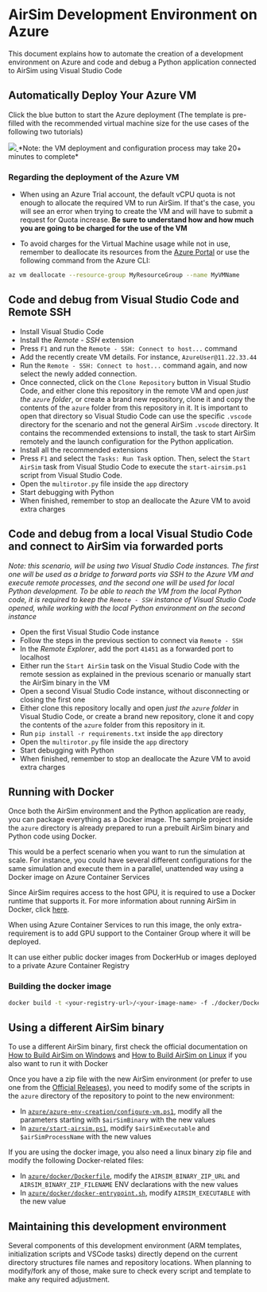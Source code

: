# AirSim Development Environment on Azure

This document explains how to automate the creation of a development environment on Azure and code and debug a Python application connected to AirSim using Visual Studio Code

## Automatically Deploy Your Azure VM
Click the blue button to start the Azure deployment (The template is pre-filled with the recommended virtual machine size for the use cases of the following two tutorials)


<a href="https://aka.ms/AA8umgt" target="_blank">
    <img src="https://azuredeploy.net/deploybutton.png"/>
</a>  
*Note: the VM deployment and configuration process may take 20+ minutes to complete*

### Regarding the deployment of the Azure VM
- When using an Azure Trial account, the default vCPU quota is not enough to allocate the required VM to run AirSim. If that's the case, you will see an error when trying to create the VM and will have to submit a request for Quota increase. **Be sure to understand how and how much you are going to be charged for the use of the VM**

- To avoid charges for the Virtual Machine usage while not in use, remember to deallocate its resources from the [Azure Portal](https://portal.azure.com) or use the following command from the Azure CLI:
```bash
az vm deallocate --resource-group MyResourceGroup --name MyVMName
```

## Code and debug from Visual Studio Code and Remote SSH
- Install Visual Studio Code
- Install the *Remote - SSH* extension
- Press `F1` and run the `Remote - SSH: Connect to host...` command
- Add the recently create VM details. For instance, `AzureUser@11.22.33.44`
- Run the `Remote - SSH: Connect to host...` command again, and now select the newly added connection.
- Once connected, click on the `Clone Repository` button in Visual Studio Code, and either clone this repository in the remote VM and open *just the `azure` folder*, or create a brand new repository, clone it and copy the contents of the `azure` folder from this repository in it. It is important to open that directory so Visual Studio Code can use the specific `.vscode` directory for the scenario and not the general AirSim `.vscode` directory. It contains the recommended extensions to install, the task to start AirSim remotely and the launch configuration for the Python application.
- Install all the recommended extensions
- Press `F1` and select the `Tasks: Run Task` option. Then, select the `Start AirSim` task from Visual Studio Code to execute the `start-airsim.ps1` script from Visual Studio Code.
- Open the `multirotor.py` file inside the `app` directory
- Start debugging with Python
- When finished, remember to stop an deallocate the Azure VM to avoid extra charges

## Code and debug from a local Visual Studio Code and connect to AirSim via forwarded ports

*Note: this scenario, will be using two Visual Studio Code instances. 
The first one will be used as a bridge to forward ports via SSH to the Azure VM and execute remote processes, and the second one will 
be used for local Python development.
To be able to reach the VM from the local Python code, it is required to keep the `Remote - SSH` instance of Visual Studio Code opened, while working with the local Python environment on the second instance*

- Open the first Visual Studio Code instance
- Follow the steps in the previous section to connect via `Remote - SSH`
- In the *Remote Explorer*, add the port `41451` as a forwarded port to localhost
- Either run the `Start AirSim` task on the Visual Studio Code with the remote session as explained in the previous scenario or manually start the AirSim binary in the VM
- Open a second Visual Studio Code instance, without disconnecting or closing the first one
- Either clone this repository locally and open *just the `azure` folder* in Visual Studio Code, or create a brand new repository, clone it and copy the contents of the `azure` folder from this repository in it.
- Run `pip install -r requirements.txt` inside the `app` directory
- Open the `multirotor.py` file inside the `app` directory 
- Start debugging with Python
- When finished, remember to stop an deallocate the Azure VM to avoid extra charges

## Running with Docker
Once both the AirSim environment and the Python application are ready, you can package everything as a Docker image. The sample project inside the `azure` directory is already prepared to run a prebuilt AirSim binary and Python code using Docker.

This would be a perfect scenario when you want to run the simulation at scale. For instance, you could have several different configurations for the same simulation and execute them in a parallel, unattended way using a Docker image on Azure Container Services

Since AirSim requires access to the host GPU, it is required to use a Docker runtime that supports it. For more information about running AirSim in Docker, click [here](https://github.com/microsoft/AirSim/blob/master/docs/docker_ubuntu.md).

When using Azure Container Services to run this image, the only extra-requirement is to add GPU support to the Container Group where it will be deployed. 

It can use either public docker images from DockerHub or images deployed to a private Azure Container Registry

### Building the docker image

```bash
docker build -t <your-registry-url>/<your-image-name> -f ./docker/Dockerfile .`
```

## Using a different AirSim binary

To use a different AirSim binary, first check the official documentation on [How to Build AirSim on Windows](build_windows.md) and [How to Build AirSim on Linux](build_linux.md) if you also want to run it with Docker

Once you have a zip file with the new AirSim environment (or prefer to use one from the [Official Releases](https://github.com/microsoft/AirSim/releases)), you need to modify some of the scripts in the `azure` directory of the repository to point to the new environment:
- In [`azure/azure-env-creation/configure-vm.ps1`](https://github.com/microsoft/AirSim/blob/master/azure/azure-env-creation/configure-vm.ps1), modify all the parameters starting with `$airSimBinary` with the new values
- In [`azure/start-airsim.ps1`](https://github.com/microsoft/AirSim/blob/master/azure/start-airsim.ps1), modify `$airSimExecutable` and `$airSimProcessName` with the new values

If you are using the docker image, you also need a linux binary zip file and modify the following Docker-related files:
- In [`azure/docker/Dockerfile`](https://github.com/microsoft/AirSim/blob/master/azure/docker/Dockerfile), modify the `AIRSIM_BINARY_ZIP_URL` and `AIRSIM_BINARY_ZIP_FILENAME` ENV declarations with the new values
- In [`azure/docker/docker-entrypoint.sh`](https://github.com/microsoft/AirSim/blob/master/azure/docker/docker-entrypoint.sh), modify `AIRSIM_EXECUTABLE` with the new value 

## Maintaining this development environment

Several components of this development environment (ARM templates, initialization scripts and VSCode tasks) directly depend on the current directory structures file names and repository locations. When planning to modify/fork any of those, make sure to check every script and template to make any required adjustment.
